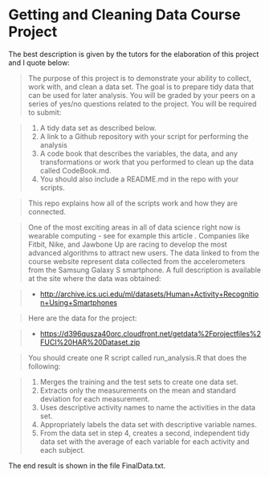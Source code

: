 # Getting and Cleaning Data Course Project

The best description is given by the tutors for the elaboration of this project and I quote below:

> The purpose of this project is to demonstrate your ability to collect, work with, and clean a data set. 
The goal is to prepare tidy data that can be used for later analysis. You will be graded by your peers 
on a series of yes/no questions related to the project. You will be required to submit: 

> 1. A tidy data set as described below.
> 2. A link to a Github repository with your script for performing the analysis
> 3. A code book that describes the variables, the data, and any transformations or work that you performed 
   to clean up the data called CodeBook.md. 
> 4. You should also include a README.md in the repo with your scripts. 

> This repo explains how all of the scripts work and how they are connected.

>One of the most exciting areas in all of data science right now is wearable computing - see for example 
this article . Companies like Fitbit, Nike, and Jawbone Up are racing to develop the most advanced algorithms
to attract new users. The data linked to from the course website represent data collected from the 
accelerometers from the Samsung Galaxy S smartphone. A full description is available at the site where the 
data was obtained:

> * http://archive.ics.uci.edu/ml/datasets/Human+Activity+Recognition+Using+Smartphones

> Here are the data for the project:

> * https://d396qusza40orc.cloudfront.net/getdata%2Fprojectfiles%2FUCI%20HAR%20Dataset.zip

> You should create one R script called run_analysis.R that does the following:

> 1. Merges the training and the test sets to create one data set.
> 2. Extracts only the measurements on the mean and standard deviation for each measurement.
> 3. Uses descriptive activity names to name the activities in the data set.
> 4. Appropriately labels the data set with descriptive variable names.
> 5. From the data set in step 4, creates a second, independent tidy data set with the average of each variable for 
   each activity and each subject.
   
The end result is shown in the file FinalData.txt.
